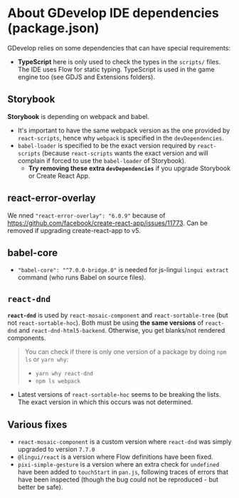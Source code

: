 # About GDevelop IDE dependencies (package.json)

GDevelop relies on some dependencies that can have special requirements:

- **TypeScript** here is only used to check the types in the `scripts/` files. The IDE uses Flow for static typing. TypeScript is used in the game engine too (see GDJS and Extensions folders).

## Storybook

**Storybook** is depending on webpack and babel.

- It's important to have the same webpack version as the one provided by `react-scripts`, hence why `webpack` is specified in the `devDependencies`.
- `babel-loader` is specified to be the exact version required by `react-scripts` (because `react-scripts` wants the exact version and will complain if forced to use the `babel-loader` of Storybook).
  - **Try removing these extra `devDependencies`** if you upgrade Storybook or Create React App.

## react-error-overlay

We nned `"react-error-overlay": "6.0.9"` because of https://github.com/facebook/create-react-app/issues/11773.
Can be removed if upgrading create-react-app to v5.

## babel-core

- `"babel-core": "^7.0.0-bridge.0"` is needed for js-lingui `lingui extract` command (who runs Babel on source files).

## `react-dnd`

**`react-dnd`** is used by `react-mosaic-component` and `react-sortable-tree` (but not `react-sortable-hoc`). Both must be using **the same versions** of `react-dnd` and `react-dnd-html5-backend`. Otherwise, you get blanks/not rendered components.

> You can check if there is only one version of a package by doing `npm ls` or `yarn why`:
>
> - `yarn why react-dnd`
> - `npm ls webpack`

- Latest versions of `react-sortable-hoc` seems to be breaking the lists. The exact version in which this occurs was not determined.

## Various fixes

- `react-mosaic-component` is a custom version where `react-dnd` was simply upgraded to version `7.7.0`
- `@lingui/react` is a version where Flow definitions have been fixed.
- `pixi-simple-gesture` is a version where an extra check for `undefined` have been added to `touchStart` in `pan.js`, following traces of errors that have been inspected (though the bug could not be reproduced - but better be safe).
